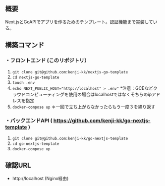 ## 概要
Next.jsとGoAPIでアプリを作るためのテンプレート。認証機能まで実装している。

## 構築コマンド
### ・フロントエンド (このリポジトリ）
1. `git clone git@github.com:kenji-kk/nextjs-go-template`
2. `cd nextjs-go-template`
3. `touch .env`
4. `echo NEXT_PUBLIC_HOST="http://localhost" > .env"` *注意：GCEなどクラウドコンピューティングを使用の場合はlocalhostではなくそちらのipアドレスを指定
5. `docker-compose up`
＊一回で立ち上がらなかったらもう一度３を繰り返す

### ・バックエンドAPI ( https://github.com/kenji-kk/go-nextjs-template )
1. `git clone git@github.com:kenji-kk/go-nextjs-template`
2. `cd go-nextjs-template`
3. `docker-compose up`



## 確認URL
- http://localhost (Nginx経由)
